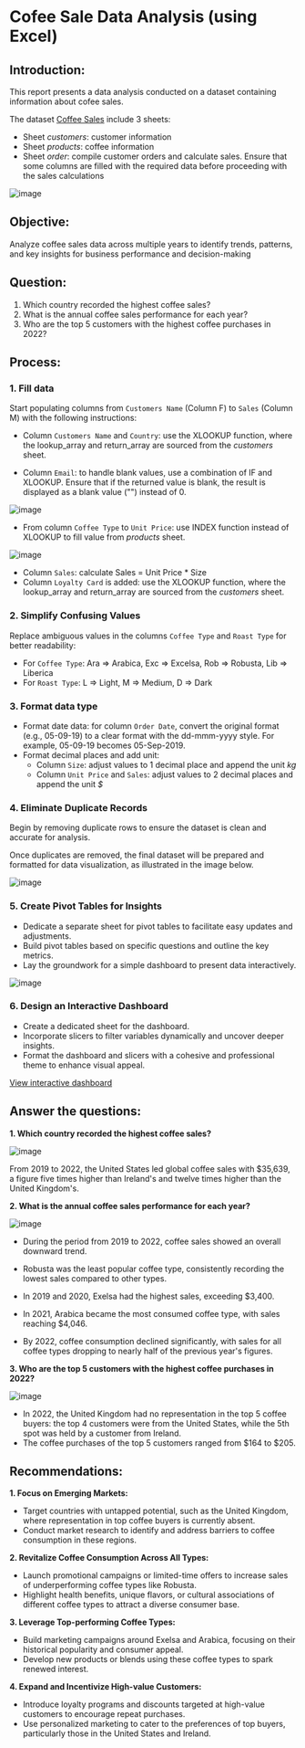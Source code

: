 # Cofee Sale Data Analysis (using Excel)
## Introduction:
This report presents a data analysis conducted on a dataset containing information about cofee sales. 

The dataset
<a href="https://github.com/ThinhThuong/Excel-Project---Coffee-Sales/blob/main/Project%20Coffee%20Sales.xlsx">Coffee Sales</a>
include 3 sheets:
- Sheet *customers*: customer information
- Sheet *products*: coffee information
- Sheet *order*: compile customer orders and calculate sales. Ensure that some columns are filled with the required data before proceeding with the sales calculations

![image](https://github.com/user-attachments/assets/3368abec-921d-4d10-b3ba-9df6be664fe2)

## Objective:
Analyze coffee sales data across multiple years to identify trends, patterns, and key insights for business performance and decision-making

## Question:
1. Which country recorded the highest coffee sales?
2. What is the annual coffee sales performance for each year?
3. Who are the top 5 customers with the highest coffee purchases in 2022?

## Process:
### 1. Fill data
Start populating columns from `Customers Name` (Column F) to `Sales` (Column M) with the following instructions:

* Column `Customers Name` and `Country`: use the XLOOKUP function, where the lookup_array and return_array are sourced from the *customers* sheet.

* Column `Email`: to handle blank values, use a combination of IF and XLOOKUP. Ensure that if the returned value is blank, the result is displayed as a blank value ("") instead of 0.

![image](https://github.com/user-attachments/assets/2fa92484-5639-42af-9d6f-0f295a4aa4b0)

* From column `Coffee Type` to `Unit Price`: use INDEX function instead of XLOOKUP to fill value from *products* sheet.

![image](https://github.com/user-attachments/assets/acbc439f-7af5-4f0b-b26f-53309e745d93)

* Column `Sales`: calculate Sales = Unit Price * Size
* Column `Loyalty Card` is added: use the XLOOKUP function, where the lookup_array and return_array are sourced from the *customers* sheet.

### 2. Simplify Confusing Values
Replace ambiguous values in the columns `Coffee Type` and `Roast Type` for better readability:
- For `Coffee Type`: Ara => Arabica, Exc => Excelsa, Rob => Robusta, Lib => Liberica
- For `Roast Type`: L => Light, M => Medium, D => Dark

### 3. Format data type
- Format date data: for column `Order Date`, convert the original format (e.g., 05-09-19) to a clear format with the dd-mmm-yyyy style.
For example, 05-09-19 becomes 05-Sep-2019.
- Format decimal places and add unit:
  * Column `Size`: adjust values to 1 decimal place and append the unit *kg*
  * Column `Unit Price` and `Sales`: adjust values to 2 decimal places and append the unit *$*
 
### 4. Eliminate Duplicate Records

Begin by removing duplicate rows to ensure the dataset is clean and accurate for analysis.

Once duplicates are removed, the final dataset will be prepared and formatted for data visualization, as illustrated in the image below.

![image](https://github.com/user-attachments/assets/4c5082d8-a1bb-4c7b-a3f2-086e32db6a05)

### 5. Create Pivot Tables for Insights
- Dedicate a separate sheet for pivot tables to facilitate easy updates and adjustments.
- Build pivot tables based on specific questions and outline the key metrics.
- Lay the groundwork for a simple dashboard to present data interactively.

![image](https://github.com/user-attachments/assets/5b347ffd-c318-45a9-9f2f-af859fc788b2)

### 6. Design an Interactive Dashboard
- Create a dedicated sheet for the dashboard.
- Incorporate slicers to filter variables dynamically and uncover deeper insights.
- Format the dashboard and slicers with a cohesive and professional theme to enhance visual appeal.

<a href="https://github.com/ThinhThuong/Excel-Project---Coffee-Sales/blob/main/Interactive%20dashboard%20-%20Coffee%20Sales.gif">View interactive dashboard</a>

## Answer the questions:
**1. Which country recorded the highest coffee sales?**

![image](https://github.com/user-attachments/assets/2f0975a5-f386-4176-9684-1091d3bcbcac)

From 2019 to 2022, the United States led global coffee sales with $35,639, a figure five times higher than Ireland's and twelve times higher than the United Kingdom's.

**2. What is the annual coffee sales performance for each year?**

![image](https://github.com/user-attachments/assets/cd18e618-36ac-4425-b0de-7ebcce7f9a4d)

- During the period from 2019 to 2022, coffee sales showed an overall downward trend.

- Robusta was the least popular coffee type, consistently recording the lowest sales compared to other types.

- In 2019 and 2020, Exelsa had the highest sales, exceeding $3,400.

- In 2021, Arabica became the most consumed coffee type, with sales reaching $4,046.

- By 2022, coffee consumption declined significantly, with sales for all coffee types dropping to nearly half of the previous year's figures.

**3. Who are the top 5 customers with the highest coffee purchases in 2022?**

![image](https://github.com/user-attachments/assets/a803b2ba-5900-47fd-bcbf-e54acee68b84)

- In 2022, the United Kingdom had no representation in the top 5 coffee buyers: the top 4 customers were from the United States, while the 5th spot was held by a customer from Ireland.
- The coffee purchases of the top 5 customers ranged from $164 to $205.

## Recommendations:

**1. Focus on Emerging Markets:**

- Target countries with untapped potential, such as the United Kingdom, where representation in top coffee buyers is currently absent.
- Conduct market research to identify and address barriers to coffee consumption in these regions.

**2. Revitalize Coffee Consumption Across All Types:**

- Launch promotional campaigns or limited-time offers to increase sales of underperforming coffee types like Robusta.
- Highlight health benefits, unique flavors, or cultural associations of different coffee types to attract a diverse consumer base.

**3. Leverage Top-performing Coffee Types:**

- Build marketing campaigns around Exelsa and Arabica, focusing on their historical popularity and consumer appeal.
- Develop new products or blends using these coffee types to spark renewed interest.

**4. Expand and Incentivize High-value Customers:**

- Introduce loyalty programs and discounts targeted at high-value customers to encourage repeat purchases.
- Use personalized marketing to cater to the preferences of top buyers, particularly those in the United States and Ireland.
